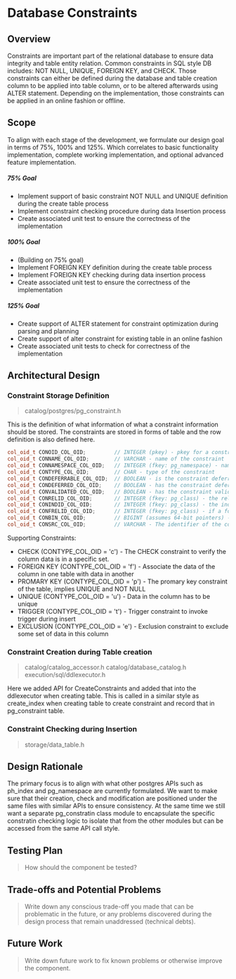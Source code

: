 # Database Constraints

## Overview

Constraints are important part of the relational database to ensure data integrity and table entity relation. Common constraints in SQL style DB includes: NOT NULL, UNIQUE, FOREIGN KEY, and CHECK. Those constraints can either be defined during the database and table creation column to be applied into table column, or to be altered afterwards using ALTER statement. Depending on the implementation, those constraints can be applied in an online fashion or offline. 

## Scope
To align with each stage of the development, we formulate our design goal in terms of 75%, 100% and 125%. Which correlates to basic functionality implementation, complete working implementation, and optional advanced feature implementation.

##### 75% Goal
* Implement support of basic constraint NOT NULL and UNIQUE definition during the create table process
* Implement constraint checking procedure during data Insertion process
* Create associated unit test to ensure the correctness of the implementation

##### 100% Goal
* (Building on 75% goal)
* Implement FOREIGN KEY definition during the create table process
* Implement FOREIGN KEY checking during data insertion process
* Create associated unit test to ensure the correctness of the implementation

##### 125% Goal
* Create support of ALTER statement for constraint optimization during parsing and planning
* Create support of alter constraint for existing table in an online fashion
* Create associated unit tests to check for correctness of the implementation

## Architectural Design

### Constraint Storage Definition
>catalog/postgres/pg_constraint.h

This is the definition of what information of what a constraint information should be stored. The constraints are stored in forms of table and the row definition is also defined here.

```C++
col_oid_t CONOID_COL_OID;         // INTEGER (pkey) - pkey for a constraint
col_oid_t CONNAME_COL_OID;        // VARCHAR - name of the constraint
col_oid_t CONNAMESPACE_COL_OID;   // INTEGER (fkey: pg_namespace) - namespace of the constraint
col_oid_t CONTYPE_COL_OID;        // CHAR - type of the constraint
col_oid_t CONDEFERRABLE_COL_OID;  // BOOLEAN - is the constraint deferrable 
col_oid_t CONDEFERRED_COL_OID;    // BOOLEAN - has the constraint deferred by default
col_oid_t CONVALIDATED_COL_OID;   // BOOLEAN - has the constraint validated
col_oid_t CONRELID_COL_OID;       // INTEGER (fkey: pg_class) - the relation id of the constraint
col_oid_t CONINDID_COL_OID;       // INTEGER (fkey: pg_class) - the index supporting this constraint, if it is UNIQUEm FK or EXCLUSION, 0 otherwise
col_oid_t CONFRELID_COL_OID;      // INTEGER (fkey: pg_class) - if a foreign key, the reference table oid, else 0
col_oid_t CONBIN_COL_OID;         // BIGINT (assumes 64-bit pointers) - if a check constraint, the internal representation of expression of check
col_oid_t CONSRC_COL_OID;         // VARCHAR - The identifier of the columns that the constraint applies to
```

Supporting Constraints:
* CHECK (CONTYPE_COL_OID = 'c') - The CHECK constraint to verify the column data is in a specific set.
* FOREIGN KEY (CONTYPE_COL_OID = 'f') - Associate the data of the column in one table with data in another
* PROMARY KEY (CONTYPE_COL_OID = 'p') - The promary key constraint of the table, implies UNIQUE and NOT NULL
* UNIQUE (CONTYPE_COL_OID = 'u') - Data in the column has to be unique
* TRIGGER (CONTYPE_COL_OID = 't') - Trigger constraint to invoke trigger during insert
* EXCLUSION (CONTYPE_COL_OID = 'e') - Exclusion constraint to exclude some set of data in this column

### Constraint Creation during Table creation
>catalog/catalog_accessor.h
>catalog/database_catalog.h
>execution/sql/ddlexecutor.h

Here we added API for CreateConstraints and added that into the ddlexecutor when creating table. This is called in a similar style as create_index when creating table to create constraint and record that in pg_constraint table.

### Constraint Checking during Insertion
>storage/data_table.h

## Design Rationale
The primary focus is to align with what other postgres APIs such as ph_index and pg_namespace are currently formulated. We want to make sure that their creation, check and modification are positioned under the same files with similar APIs to ensure consistency. At the same time we still want a separate pg_constratin class module to encapsulate the specific constratin checking logic to isolate that from the other modules but can be accessed from the same API call style.



## Testing Plan
>How should the component be tested?

## Trade-offs and Potential Problems
>Write down any conscious trade-off you made that can be problematic in the future, or any problems discovered during the design process that remain unaddressed (technical debts).

## Future Work
>Write down future work to fix known problems or otherwise improve the component.
